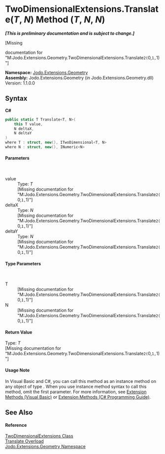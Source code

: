 # TwoDimensionalExtensions.Translate(*T*, *N*) Method (*T*, *N*, *N*)
 _**\[This is preliminary documentation and is subject to change.\]**_

\[Missing <summary> documentation for "M:Jodo.Extensions.Geometry.TwoDimensionalExtensions.Translate``2(``0,``1,``1)"\]

**Namespace:**&nbsp;<a href="N_Jodo_Extensions_Geometry">Jodo.Extensions.Geometry</a><br />**Assembly:**&nbsp;Jodo.Extensions.Geometry (in Jodo.Extensions.Geometry.dll) Version: 1.1.0.0

## Syntax

**C#**<br />
``` C#
public static T Translate<T, N>(
	this T value,
	N deltaX,
	N deltaY
)
where T : struct, new(), ITwoDimensional<T, N>
where N : struct, new(), INumeric<N>

```


#### Parameters
&nbsp;<dl><dt>value</dt><dd>Type: *T*<br />\[Missing <param name="value"/> documentation for "M:Jodo.Extensions.Geometry.TwoDimensionalExtensions.Translate``2(``0,``1,``1)"\]</dd><dt>deltaX</dt><dd>Type: *N*<br />\[Missing <param name="deltaX"/> documentation for "M:Jodo.Extensions.Geometry.TwoDimensionalExtensions.Translate``2(``0,``1,``1)"\]</dd><dt>deltaY</dt><dd>Type: *N*<br />\[Missing <param name="deltaY"/> documentation for "M:Jodo.Extensions.Geometry.TwoDimensionalExtensions.Translate``2(``0,``1,``1)"\]</dd></dl>

#### Type Parameters
&nbsp;<dl><dt>T</dt><dd>\[Missing <typeparam name="T"/> documentation for "M:Jodo.Extensions.Geometry.TwoDimensionalExtensions.Translate``2(``0,``1,``1)"\]</dd><dt>N</dt><dd>\[Missing <typeparam name="N"/> documentation for "M:Jodo.Extensions.Geometry.TwoDimensionalExtensions.Translate``2(``0,``1,``1)"\]</dd></dl>

#### Return Value
Type: *T*<br />\[Missing <returns> documentation for "M:Jodo.Extensions.Geometry.TwoDimensionalExtensions.Translate``2(``0,``1,``1)"\]

#### Usage Note
In Visual Basic and C#, you can call this method as an instance method on any object of type . When you use instance method syntax to call this method, omit the first parameter. For more information, see <a href="https://docs.microsoft.com/dotnet/visual-basic/programming-guide/language-features/procedures/extension-methods" target="_blank" rel="noopener noreferrer">Extension Methods (Visual Basic)</a> or <a href="https://docs.microsoft.com/dotnet/csharp/programming-guide/classes-and-structs/extension-methods" target="_blank" rel="noopener noreferrer">Extension Methods (C# Programming Guide)</a>.

## See Also


#### Reference
<a href="T_Jodo_Extensions_Geometry_TwoDimensionalExtensions">TwoDimensionalExtensions Class</a><br /><a href="Overload_Jodo_Extensions_Geometry_TwoDimensionalExtensions_Translate">Translate Overload</a><br /><a href="N_Jodo_Extensions_Geometry">Jodo.Extensions.Geometry Namespace</a><br />